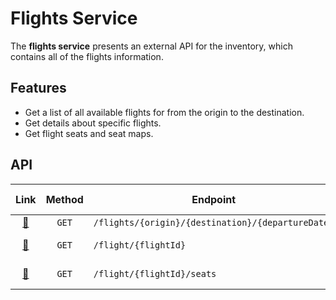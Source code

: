 # Flights Service

The **flights service** presents an external API for the inventory, which contains all of the flights information.

## Features

- Get a list of all available flights for from the origin to the destination.
- Get details about specific flights.
- Get flight seats and seat maps.

## API

| Link                                 | Method | Endpoint                                          | Description        | Login Required |
|:------------------------------------:|:------:| ------------------------------------------------- | ------------------ |:--------------:|
| [&#128279;](./find-flights.md)       | `GET`  | `/flights/{origin}/{destination}/{departureDate}` | Find flights       | &#10060;       |
| [&#128279;](./get-flight-details.md) | `GET`  | `/flight/{flightId}`                              | Get flight details | &#10060;       |
| [&#128279;](./get-flight-seats.md)   | `GET`  | `/flight/{flightId}/seats`                        | Get flight seats   | &#10060;       |
